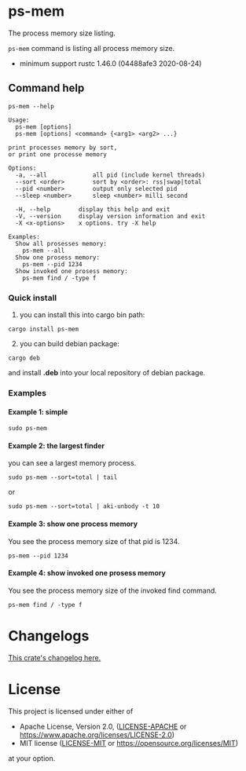 # ps-mem

The process memory size listing.

`ps-mem` command is listing all process memory size.

* minimum support rustc 1.46.0 (04488afe3 2020-08-24)

## Command help

```
ps-mem --help
```

```
Usage:
  ps-mem [options]
  ps-mem [options] <command> {<arg1> <arg2> ...}

print processes memory by sort,
or print one processe memory

Options:
  -a, --all             all pid (include kernel threads)
  --sort <order>        sort by <order>: rss|swap|total
  --pid <number>        output only selected pid
  --sleep <number>      sleep <number> milli second

  -H, --help        display this help and exit
  -V, --version     display version information and exit
  -X <x-options>    x options. try -X help

Examples:
  Show all prosesses memory:
    ps-mem --all
  Show one prosess memory:
    ps-mem --pid 1234
  Show invoked one prosess memory:
    ps-mem find / -type f
```

### Quick install

1. you can install this into cargo bin path:

```
cargo install ps-mem
```

2. you can build debian package:

```
cargo deb
```

and install **.deb** into your local repository of debian package.


### Examples

#### Example 1: simple

```
sudo ps-mem
```

#### Example 2: the largest finder

you can see a largest memory process.

```
sudo ps-mem --sort=total | tail
```

or

```
sudo ps-mem --sort=total | aki-unbody -t 10
```

#### Example 3: show one process memory

You see the process memory size of that pid is 1234.

```
ps-mem --pid 1234
```

#### Example 4: show invoked one prosess memory

You see the process memory size of the invoked find command.

```
ps-mem find / -type f
```


# Changelogs

[This crate's changelog here.](https://github.com/aki-akaguma/ps-mem/blob/main/CHANGELOG.md)

# License

This project is licensed under either of

 * Apache License, Version 2.0, ([LICENSE-APACHE](LICENSE-APACHE) or
   https://www.apache.org/licenses/LICENSE-2.0)
 * MIT license ([LICENSE-MIT](LICENSE-MIT) or
   https://opensource.org/licenses/MIT)

at your option.
